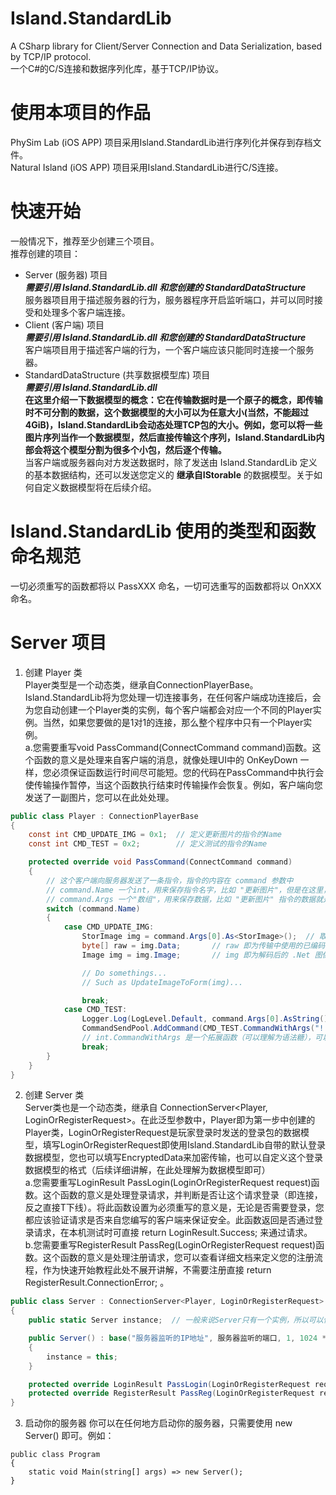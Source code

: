 # Island.StandardLib
A CSharp library for Client/Server Connection and Data Serialization, based by TCP/IP protocol.  
一个C#的C/S连接和数据序列化库，基于TCP/IP协议。
# 使用本项目的作品
PhySim Lab (iOS APP) 项目采用Island.StandardLib进行序列化并保存到存档文件。  
Natural Island (iOS APP) 项目采用Island.StandardLib进行C/S连接。  

# 快速开始
一般情况下，推荐至少创建三个项目。  
推荐创建的项目：  
* Server (服务器) 项目  
  ***需要引用 Island.StandardLib.dll 和您创建的 StandardDataStructure***  
  服务器项目用于描述服务器的行为，服务器程序开启监听端口，并可以同时接受和处理多个客户端连接。  
* Client (客户端) 项目  
  ***需要引用 Island.StandardLib.dll 和您创建的 StandardDataStructure***  
  客户端项目用于描述客户端的行为，一个客户端应该只能同时连接一个服务器。
* StandardDataStructure (共享数据模型库) 项目  
  ***需要引用 Island.StandardLib.dll***  
  **在这里介绍一下数据模型的概念：它在传输数据时是一个原子的概念，即传输时不可分割的数据，这个数据模型的大小可以为任意大小(当然，不能超过4GiB)，Island.StandardLib会动态处理TCP包的大小。例如，您可以将一些图片序列当作一个数据模型，然后直接传输这个序列，Island.StandardLib内部会将这个模型分割为很多个小包，然后逐个传输。**  
  当客户端或服务器向对方发送数据时，除了发送由 Island.StandardLib 定义的基本数据结构，还可以发送您定义的 **继承自IStorable** 的数据模型。关于如何自定义数据模型将在后续介绍。

# Island.StandardLib 使用的类型和函数命名规范
一切必须重写的函数都将以 PassXXX 命名，一切可选重写的函数都将以 OnXXX 命名。

# Server 项目
1. 创建 Player 类  
Player类型是一个动态类，继承自ConnectionPlayerBase。Island.StandardLib将为您处理一切连接事务，在任何客户端成功连接后，会为您自动创建一个Player类的实例，每个客户端都会对应一个不同的Player实例。当然，如果您要做的是1对1的连接，那么整个程序中只有一个Player实例。  
a.您需要重写void PassCommand(ConnectCommand command)函数。这个函数的意义是处理来自客户端的消息，就像处理UI中的 OnKeyDown 一样，您必须保证函数运行时间尽可能短。您的代码在PassCommand中执行会使传输操作暂停，当这个函数执行结束时传输操作会恢复。例如，客户端向您发送了一副图片，您可以在此处处理。  
```cs
public class Player : ConnectionPlayerBase
{
    const int CMD_UPDATE_IMG = 0x1;  // 定义更新图片的指令的Name
    const int CMD_TEST = 0x2;        // 定义测试的指令的Name

    protected override void PassCommand(ConnectCommand command)
    {
        // 这个客户端向服务器发送了一条指令，指令的内容在 command 参数中
        // command.Name 一个int，用来保存指令名字，比如 "更新图片"，但是在这里，为了方便传输和存储，指令是一个数字。
        // command.Args 一个"数组"，用来保存数据，比如 "更新图片" 指令的数据就是一个图片。(其实这是 Island.StandardLib 提供的 StorableMultArray，可序列化可变长且不定项长数组，后续介绍)
        switch (command.Name)
        {
            case CMD_UPDATE_IMG:
                StorImage img = command.Args[0].As<StorImage>();  // 取数组第0项，将值转化为 StorImage （即可传输的图片类型)
                byte[] raw = img.Data;       // raw 即为传输中使用的已编码图像
                Image img = img.Image;       // img 即为解码后的 .Net 图像

                // Do somethings...
                // Such as UpdateImageToForm(img)...

                break;
            case CMD_TEST:
                Logger.Log(LogLevel.Default, command.Args[0].AsString());  // 收到客户端发来的测试消息，Log 出来
                CommandSendPool.AddCommand(CMD_TEST.CommandWithArgs("!!!Server Received Your Message!!!"));  // 在发回去，告诉客户端收到了
                // int.CommandWithArgs 是一个拓展函数（可以理解为语法糖），可以直接 0x2.CommandWithArgs(Data) 来创建一个指令，指令名0x2，数据Data。
                break;
        }
    }
}
```
2. 创建 Server 类  
Server类也是一个动态类，继承自 ConnectionServer<Player, LoginOrRegisterRequest>。在此泛型参数中，Player即为第一步中创建的Player类，LoginOrRegisterRequest是玩家登录时发送的登录包的数据模型，填写LoginOrRegisterRequest即使用Island.StandardLib自带的默认登录数据模型，您也可以填写EncryptedData<LoginOrRegisterRequest>来加密传输，也可以自定义这个登录数据模型的格式（后续详细讲解，在此处理解为数据模型即可）  
a.您需要重写LoginResult PassLogin(LoginOrRegisterRequest request)函数。这个函数的意义是处理登录请求，并判断是否让这个请求登录（即连接，反之直接T下线）。将此函数设置为必须重写的意义是，无论是否需要登录，您都应该验证请求是否来自您编写的客户端来保证安全。此函数返回是否通过登录请求，在本机测试时可直接 return LoginResult.Success; 来通过请求。  
b.您需要重写RegisterResult PassReg(LoginOrRegisterRequest request)函数。这个函数的意义是处理注册请求，您可以查看详细文档来定义您的注册流程，作为快速开始教程此处不展开讲解，不需要注册直接 return RegisterResult.ConnectionError; 。
```cs
public class Server : ConnectionServer<Player, LoginOrRegisterRequest>
{
    public static Server instance;  // 一般来说Server只有一个实例，所以可以使用单例模式

    public Server() : base("服务器监听的IP地址", 服务器监听的端口, 1, 1024 * 1024 * 1024)
    {
        instance = this;
    }

    protected override LoginResult PassLogin(LoginOrRegisterRequest request) => OnlinePlayers.Count == 0 ? LoginResult.Success : LoginResult.AlreadyOnline; // 仅允许一个客户端连接
    protected override RegisterResult PassReg(LoginOrRegisterRequest request) => RegisterResult.ConnectionError;
}
```
3. 启动你的服务器
你可以在任何地方启动你的服务器，只需要使用 new Server() 即可。例如：
```
public class Program
{
    static void Main(string[] args) => new Server();
}
```
